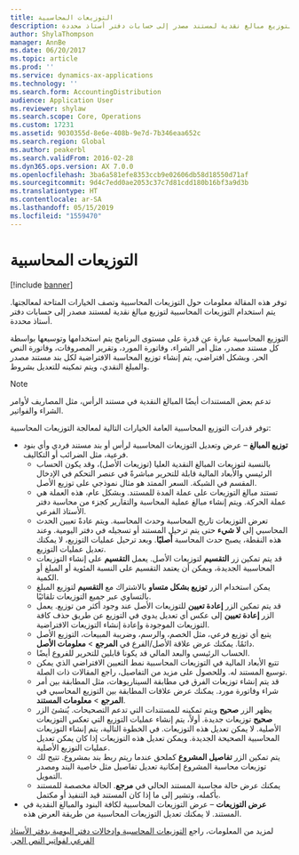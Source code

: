 ```yaml
---
title: التوزيعات المحاسبية
description: توفر هذه المقالة معلومات حول التوزيعات المحاسبية وتصف الخيارات المتاحة لمعالجتها. يتم استخدام التوزيعات المحاسبية لتوزيع مبالغ نقدية لمستند مصدر إلى حسابات دفتر أستاذ محددة.
author: ShylaThompson
manager: AnnBe
ms.date: 06/20/2017
ms.topic: article
ms.prod: ''
ms.service: dynamics-ax-applications
ms.technology: ''
ms.search.form: AccountingDistribution
audience: Application User
ms.reviewer: shylaw
ms.search.scope: Core, Operations
ms.custom: 17231
ms.assetid: 9030355d-8e6e-408b-9e7d-7b346eaa652c
ms.search.region: Global
ms.author: peakerbl
ms.search.validFrom: 2016-02-28
ms.dyn365.ops.version: AX 7.0.0
ms.openlocfilehash: 3ba6a581efe8353ccb9e02606db58d18550d71af
ms.sourcegitcommit: 9d4c7edd0ae2053c37c7d81cdd180b16bf3a9d3b
ms.translationtype: HT
ms.contentlocale: ar-SA
ms.lasthandoff: 05/15/2019
ms.locfileid: "1559470"
---
```

# <a name="accounting-distributions"></a>التوزيعات المحاسبية

[!include [banner](../includes/banner.md)]

توفر هذه المقالة معلومات حول التوزيعات المحاسبية وتصف الخيارات المتاحة لمعالجتها. يتم استخدام التوزيعات المحاسبية لتوزيع مبالغ نقدية لمستند مصدر إلى حسابات دفتر أستاذ محددة. 

التوزيع المحاسبية عبارة عن قدرة على مستوى البرنامج يتم استخدامها وتوسيعها بواسطة كل مستند مصدر، مثل أمر الشراء، وفاتورة المورد، وتقرير المصروفات، وفاتورة النص الحر. وبشكل افتراضي، يتم إنشاء توزيع المحاسبة الافتراضية لكل بند مستند مصدر والمبلغ النقدي، ويتم تمكينه للتعديل بشروط. 

> [!Note] 
> تدعم بعض المستندات أيضًا المبالغ النقدية في مستند الرأس، مثل المصاريف لأوامر الشراء والفواتير. 

توفر قدرات التوزيع المحاسبية العامة الخيارات التالية لمعالجة التوزيعات المحاسبية:

-   **توزيع المبالغ** – عرض وتعديل التوزيعات المحاسبية لرأس أو بند مستند فردي وأي بنود فرعية، مثل الضرائب أو التكاليف.
    -   بالنسبة لتوزيعات المبالغ النقدية العليا (توزيعات الأصل)، وقد يكون الحساب الرئيسي والأبعاد المالية قابلة للتحرير مباشرةً في عنصر التحكم في الإدخال المقسم في الشبكة. السعر الممتد هو مثال نموذجي على توزيع الأصل.
    -   تستند مبالغ التوزيعات على عملة المدة للمستند. وبشكل عام، هذه العملة هي عملة الحركة. ويتم إنشاء مبالغ عملية المحاسبة والتقارير كجزء من محاسبة دفتر الأستاذ الفرعي.
    -   تعرض التوزيعات تاريخ المحاسبة وحدث المحاسبة. ويتم عادةً تعيين الحدث المحاسبي إلى **لا شيء** حتى يتم ترحيل المستند أو تسجيله في دفتر اليومية. وعند هذه النقطة، يصبح حدث المحاسبة **أصليًا**. وبعد ترحيل عمليات التوزيع، لا يمكنك تعديل عمليات التوزيع.
    -   قد يتم تمكين زر **التقسيم** لتوزيعات الأصل. يعمل **التقسيم** على إنشاء التوزيعات المحاسبية الجديدة، ويمكن أن يعتمد التقسيم على النسبة المئوية أو المبلغ أو الكمية.
    -   يمكن استخدام الزر **‏‫توزيع بشكل متساو‬** بالاشتراك مع **التقسيم** لتوزيع المبلغ بالتساوي عبر جميع التوزيعات تلقائيًا.
    -   قد يتم تمكين الزر **إعادة تعيين** للتوزيعات الأصل عند وجود أكثر من توزيع. يعمل الزر **إعادة تعيين** إلى عكس أي تعديل يدوي في التوزيع عن طريق حذف كافة التوزيعات الموجودة وإعادة إنشاء التوزيعات الافتراضية.
    -   يتبع أي توزيع فرعي، مثل الخصم، والرسم، وضريبة المبيعات، التوزيع الأصل دائمًا. يمكنك عرض علاقة الأصل/الفرع في **المرجع** &gt; **معلومات الأصل**.
    -   الحساب الرئيسي والبعد المالي قد يكونا قابلين للتحرير للفروع أيضًا.
    -   تتبع الأبعاد المالية في التوزيعات المحاسبية نمط التعيين الافتراضي الذي يمكن توسيع المستند له. وللحصول على مزيد من التفاصيل، راجع المقالات ذات الصلة.
    -   قد يتم إنشاء توزيعات الفرق في مطابقة السيناريوهات، مثل المطابقة بين أمر شراء وفاتورة مورد. يمكنك عرض علاقات المطابقة بين التوزيع المحاسبي في **المرجع** &gt; **معلومات المستند**.
    -   يظهر الزر **صحيح** ويتم تمكينه للمستندات التي تدعم التصحيحات. يُنشئ الزر **صحيح** توزيعات جديدة. أولاً، يتم إنشاء عمليات التوزيع التي تعكس التوزيعات الأصلية.‬ لا يمكن تعديل هذه التوزيعات. في الخطوة التالية، يتم إنشاء التوزيعات المحاسبية الصحيحة الجديدة.‬ ويمكن تعديل هذه التوزيعات إذا كان يمكن تعديل عمليات التوزيع الأصلية.
    -   يتم تمكين الزر **تفاصيل المشروع** كملحق عندما ريتم ربط بند بمشروع. تتيح لك توزيعات محاسبة المشروع إمكانية تعديل تفاصيل مثل خاصية البند ومصدر التمويل.
    -   يمكنك عرض حالة محاسبة المستند الحالي في **مرجع**. الحالة مخصصة للمستند بأكمله، وتشير إلى ما إذا كان المستند قيد التنفيذ أو مكتمل.‬
-   **عرض التوزيعات** – عرض التوزيعات المحاسبية لكافة البنود والمبالغ النقدية في المستند. لا يمكنك تعديل التوزيعات المحاسبية من طريقة العرض هذه.


‏‫لمزيد من المعلومات، راجع [التوزيعات المحاسبية وإدخالات دفتر اليومية بدفتر الأستاذ الفرعي لفواتير النص الحر](accounting-distributions-subledger-journal-entries-vendor-invoices.md).


